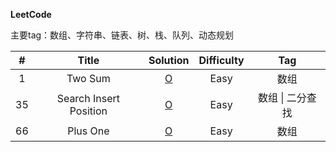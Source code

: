 **LeetCode**

主要tag：数组、字符串、链表、树、栈、队列、动态规划

|  #   |  Title  |        Solution        | Difficulty | Tag  |
| :--: | :-----: | :--------------------: | :--------: | :--: |
|  1   | Two Sum | [O](Solution/1.Two_Sum.md) |    Easy    | 数组 |
| 35 | Search Insert Position | [O](Solution/35._Search_Insert_Position.md) | Easy | 数组 \| 二分查找 |
|  66 | Plus One | [O](Solution/66.Plus_One.md) |    Easy    | 数组 |

